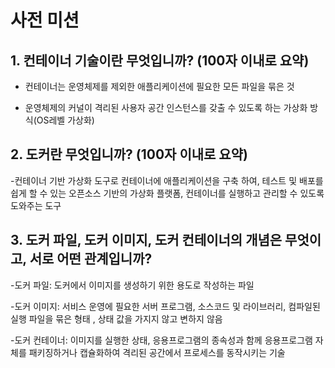 # 사전 미션
## 1. 컨테이너 기술이란 무엇입니까? (100자 이내로 요약)
- 컨테이너는 운영체제를 제외한 애플리케이션에 필요한 모든 파일을 묶은 것

- 운영체제의 커널이 격리된 사용자 공간 인스턴스를 갖출 수 있도록 하는 가상화 방식(OS레벨 가상화)

## 2. 도커란 무엇입니까? (100자 이내로 요약)
-컨테이너 기반 가상화 도구로 컨테이너에 애플리케이션을 구축 하여, 테스트 및 배포를 쉽게 할 수 있는 오픈소스 기반의 가상화 플랫폼, 컨테이너를 실행하고 관리할 수 있도록 도와주는 도구 

## 3. 도커 파일, 도커 이미지, 도커 컨테이너의 개념은 무엇이고, 서로 어떤 관계입니까?
-도커 파일: 도커에서 이미지를 생성하기 위한 용도로 작성하는 파일

-도커 이미지: 서비스 운영에 필요한 서버 프로그램, 소스코드 및 라이브러리, 컴파일된 실행 파일을 묶은 형태 , 상태 값을 가지지 않고 변하지 않음

-도커 컨테이너: 이미지를 실행한 상태, 응용프로그램의 종속성과 함께 응용프로그램 자체를 패키징하거나 캡슐화하여 격리된 공간에서 프로세스를 동작시키는 기술 

